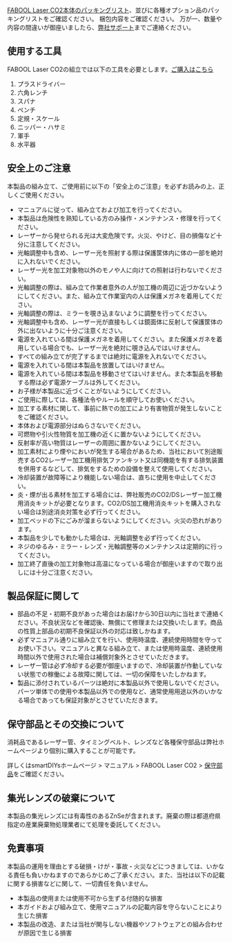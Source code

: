 [FABOOL Laser CO2本体のパッキングリスト](/manual/fabool-laser-co2-ver4-packing-list/)、並びに各種オプション品のパッキングリストをご確認ください。
梱包内容をご確認ください。
万が一、数量や内容の間違いが御座いましたら、[弊社サポート](https://support.smartdiys.com/hc/ja/requests/new)までご連絡ください。

## 使用する工具
FABOOL Laser CO2の組立では以下の工具を必要とします。<a class="btn btn-entry" href="https://shop.smartdiys.com/products/detail.php?product_id=785" target="_blank">ご購入はこちら</a>

1. プラスドライバー
1. 六角レンチ
1. スパナ
1. ペンチ
1. 定規・スケール
1. ニッパー・ハサミ
1. 軍手
1. 水平器

## 安全上のご注意
本製品の組み立て、ご使用前に以下の「安全上のご注意」を必ずお読みの上、正しくご使用ください。

- マニュアルに従って、組み立ておよび加工を行ってください。
- 本製品は危険性を熟知している方のみ操作・メンテナンス・修理を行ってください。
- レーザーから発せられる光は大変危険です。火災、やけど、目の損傷など十分に注意してください。
- 光軸調整中も含め、レーザー光を照射する際は保護筐体内に体の一部を絶対に入れないでください。
- レーザー光を加工対象物以外のモノや人に向けての照射は行わないでください。
- 光軸調整の際は、組み立て作業者意外の人が加工機の周辺に近づかないようにしてください。また、組み立て作業室内の人は保護メガネを着用してください。
- 光軸調整の際は、ミラーを覗き込まないように調整を行ってください。
- 光軸調整中も含め、レーザー光が直接もしくは鏡面体に反射して保護筐体の外に出ないように十分ご注意ください。
- 電源を入れている間は保護メガネを着用してください。また保護メガネを着用している場合でも、レーザー光を絶対に覗き込んではいけません。
- すべての組み立てが完了するまでは絶対に電源を入れないでください。
- 電源を入れている間は本製品を放置してはいけません。
- 電源を入れている間は本製品を移動させてはいけません。また本製品を移動する際は必ず電源ケーブルは外してください。
- お子様が本製品に近づくことがないようにしてください。
- ご使用に際しては、各種法令やルールを順守してお使いください。
- 加工する素材に関して、事前に熱での加工により有害物質が発生しないことをご確認ください。
- 本体および電源部分はぬらさないでください。
- 可燃物や引火性物質を加工機の近くに置かないようにしてください。
- 反射率が高い物質はレーザーの周囲に置かないようにしてください。
- 加工素材により煙やにおいが発生する場合があるため、当社において別途販売するCO2レーザー加工機用排気ファンキット又は同機能を有する排気装置を併用するなどして、排気をするための設備を整えて使用してください。
- 冷却装置が故障等により機能しない場合は、直ちに使用を中止してください。
- 炎・煙が出る素材を加工する場合には、弊社販売のCO2/DSレーザー加工機用消炎キットが必要となります。CO2/DS加工機用消炎キットを購入されない場合は別途消炎対策を必ず行ってください。
- 加工ベッドの下にごみが溜まらないようにしてください。火災の恐れがあります。
- 本製品を少しでも動かした場合は、光軸調整を必ず行ってください。
- ネジのゆるみ・ミラー・レンズ・光軸調整等のメンテナンスは定期的に行ってください。
- 加工終了直後の加工対象物は高温になっている場合が御座いますので取り出しには十分ご注意ください。

## 製品保証に関して
- 部品の不足・初期不良があった場合はお届けから30日以内に当社まで連絡ください。不良状況などを確認後、無償にて修理または交換いたします。商品の性質上部品の初期不良保証以外の対応は致しかねます。
- 必ずマニュアル通りに組み立てを行い、使用時温度、連続使用時間を守ってお使い下さい。マニュアルと異なる組み立て、または使用時温度、連続使用時間以外で使用された場合は補償対象外とさせていただきます。
- レーザー管は必ず冷却する必要が御座いますので、冷却装置が作動していない状態での稼働による故障に関しては、一切の保障をいたしかねます。
- 製品に添付されているパーツは絶対に本製品以外で使用しないでください。パーツ単体での使用や本製品以外での使用など、通常使用用途以外のいかなる場合であっても保証対象がとさせていただきます。

## 保守部品とその交換について
消耗品であるレーザー管、タイミングベルト、レンズなど各種保守部品は弊社ホームページより個別に購入することが可能です。

詳しくはsmartDIYsホームページ > マニュアル > FABOOL Laser CO2 > [保守部品](/manual/fabool-laser-co2-ver4-service-parts/)をご確認ください。

## 集光レンズの破棄について
本製品の集光レンズには有毒性のあるZnSeが含まれます。廃棄の際は都道府県指定の産業廃棄物処理業者にて処理を委託してください。

## 免責事項
本製品の運用を理由とする破損・けが・事故・火災などにつきましては、いかなる責任も負いかねますのであらかじめご了承ください。また、当社は以下の記載に関する損害などに関して、一切責任を負いません。

- 本製品の使用または使用不可から生ずる付随的な損害
- 本ガイドおよび組み立て、使用マニュアルの記載内容を守らないことにより生じた損害
- 本製品の改造、または当社が関与しない機器やソフトウェアとの組み合わせが原因で生じる損害

